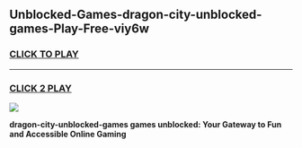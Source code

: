 
## Unblocked-Games-dragon-city-unblocked-games-Play-Free-viy6w
<h3>
<a href="https://premium76.site?title=dragon-city-unblocked-games&ref=18A1">CLICK TO PLAY</a></h3>
<hr>

<h3>
<a href="https://premium76.site?title=dragon-city-unblocked-games&ref=18A1">CLICK 2 PLAY</a>
  
</h3>

<a href="https://premium76.site?title=dragon-city-unblocked-games&ref=18A1"><img src="https://clearcache.store/games.png"></a>


**dragon-city-unblocked-games games unblocked: Your Gateway to Fun and Accessible Online Gaming**
